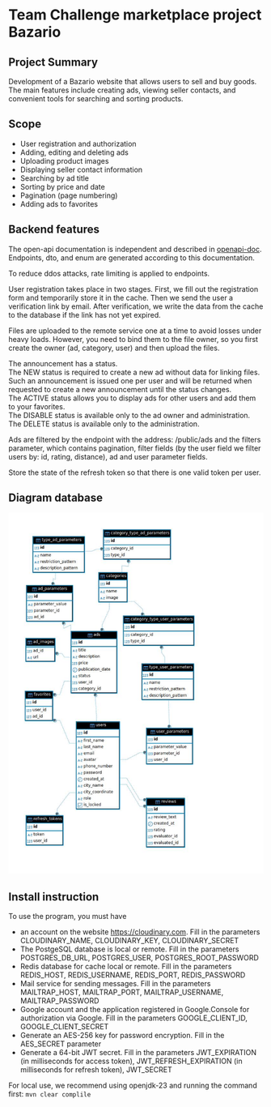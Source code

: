# Team Challenge marketplace project Bazario
## Project Summary
Development of a Bazario website that allows users to sell and
buy goods. The main features include creating ads, viewing 
seller contacts, and convenient tools for searching and 
sorting products.
## Scope
- User registration and authorization
- Adding, editing and deleting ads
- Uploading product images
- Displaying seller contact information
- Searching by ad title
- Sorting by price and date
- Pagination (page numbering)
- Adding ads to favorites
## Backend features
The open-api documentation is independent and described in 
[openapi-doc](./src/main/resources/swagger/openapi-doc.yaml). 
Endpoints, dto, and enum are generated according to this 
documentation.

To reduce ddos attacks, rate limiting is applied to endpoints.

User registration takes place in two stages. First, we fill 
out the registration form and temporarily store it in the 
cache. Then we send the user a verification link by email. 
After verification, we write the data from the cache to the
database if the link has not yet expired.

Files are uploaded to the remote service one at a time to avoid 
losses under heavy loads. However, you need to bind them to the
file owner, so you first create the owner (ad, category, user) 
and then upload the files.

The announcement has a status.<br/>
The NEW status is required to create a new ad without data for 
linking files. Such an announcement is issued one per user and 
will be returned when requested to create a new announcement 
until the status changes.<br/>
The ACTIVE status allows you to display ads for other users and 
add them to your favorites.<br/>
The DISABLE status is available only to the ad owner and
administration.<br/>
The DELETE status is available only to the administration.

Ads are filtered by the endpoint with the address: 
/public/ads and the filters parameter, which contains pagination,
filter fields (by the user field we filter users by: id, rating, 
distance), ad and user parameter fields.

Store the state of the refresh token so that there is one valid 
token per user.
## Diagram database
![diagram](./src/main/resources/bazario_diagram.jpg)
## Install instruction
To use the program, you must have
- an account on the website https://cloudinary.com. Fill in the parameters CLOUDINARY_NAME, CLOUDINARY_KEY, CLOUDINARY_SECRET
- The PostgeSQL database is local or remote. Fill in the parameters POSTGRES_DB_URL, POSTGRES_USER, POSTGRES_ROOT_PASSWORD
- Redis database for cache local or remote. Fill in the parameters REDIS_HOST, REDIS_USERNAME, REDIS_PORT, REDIS_PASSWORD
- Mail service for sending messages. Fill in the parameters MAILTRAP_HOST, MAILTRAP_PORT, MAILTRAP_USERNAME, MAILTRAP_PASSWORD
- Google account and the application registered in Google.Console for authorization via Google. Fill in the parameters 
GOOGLE_CLIENT_ID, GOOGLE_CLIENT_SECRET
- Generate an AES-256 key for password encryption. Fill in the AES_SECRET parameter
- Generate a 64-bit JWT secret. Fill in the parameters JWT_EXPIRATION (in milliseconds for access token), JWT_REFRESH_EXPIRATION
(in milliseconds for refresh token), JWT_SECRET

For local use, we recommend using openjdk-23 and running the command first: `mvn clear complile`